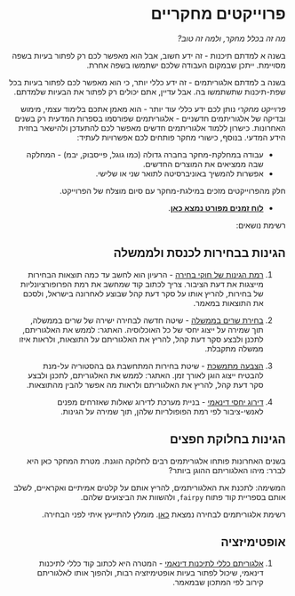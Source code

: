 <div dir='rtl' lang='he'>

# פרוייקטים מחקריים

*מה זה בכלל מחקר, ולמה זה טוב?*

בשנה א למדתם תיכנות - זה ידע חשוב, אבל הוא מאפשר לכם 
רק לפתור בעיות בשפה מסויימת. ייתכן שבמקום העבודה שלכם ישתמשו בשפה אחרת.

בשנה ב למדתם אלגוריתמים - זה ידע כללי יותר, כי הוא מאפשר לכם לפתור בעיות
בכל שפת-תיכנות שתשתמשו בה.
אבל עדיין, אתם יכולים רק לפתור את הבעיות שלמדתם.

*פרוייקט מחקרי* נותן לכם ידע כללי עוד יותר - 
הוא מאמן אתכם בלימוד עצמי, מימוש ובדיקה של אלגוריתמים חדשניים - 
אלגוריתמים שפורסמו בספרות המדעית רק בשנים האחרונות.
כישרון ללמוד אלגוריתמים חדשים מאפשר לכם להתעדכן ולהישאר בחזית הידע המדעי.
בנוסף, כישורי מחקר פותחים לכם אפשרויות לעתיד:

* עבודה במחלקת-מחקר בחברה גדולה (כמו גוגל, פייסבוק, יבמ) - המחלקה שבה ממציאים את המוצרים החדשים.
* אפשרות להמשיך באוניברסיטה לתואר שני או שלישי.

חלק מהפרוייקטים מזכים במילגת-מחקר עם סיום מוצלח של הפרוייקט.

* **[לוח זמנים מפורט נמצא כאן](timetable.md)**.

רשימת נושאים:


## הגינות בבחירות לכנסת ולממשלה

1. [רמת הגינות של חוקי בחירה](https://dl.acm.org/doi/abs/10.1145/3465456.3467641) - הרעיון הוא לחשב עד כמה תוצאות הבחירות מייצגות את דעת הציבור. צריך לכתוב קוד שמחשב את רמת הפרופורציונליות של בחירות, להריץ אותו על סקר דעת קהל שבוצע לאחרונה בישראל, ולסכם את התוצאות במאמר.

2. [בחירת שרים בממשלה](https://arxiv.org/abs/2009.09734) - שיטה חדשה לבחירה ישירה של שרים בממשלה, תוך שמירה על ייצוג יחסי של כל האוכלוסיה. האתגר: לממש את האלגוריתם, לתכנן ולבצע סקר דעת קהל, להריץ את האלגוריתם על התוצאות,  ולראות איזו ממשלה מתקבלת.

3. [הצבעה מתמשכת](https://ojs.aaai.org/index.php/AAAI/article/view/5584) - שיטת בחירות המתחשבת גם בהסטוריה על-מנת להבטיח ייצוג הוגן לאורך זמן. האתגר: לממש את האלגוריתם, לתכנן ולבצע סקר דעת קהל, להריץ את האלגוריתם ולראות מה אפשר להבין מהתוצאות.

4. [דירוג יחסי דינאמי](https://arxiv.org/abs/2105.08043) - בניית מערכת לדירוג שאלות שאזרחים מפנים לאנשי-ציבור לפי רמת הפופולריות שלהן, תוך שמירה על הגינות. 

## הגינות בחלוקת חפצים

בשנים האחרונות פותחו אלגוריתמים רבים לחלוקה הוגנת. מטרת המחקר כאן היא לברר:
מיהו האלגוריתם ההוגן ביותר?

המשימה: לתכנת את האלגוריתמים, להריץ אותם על קלטים אמיתיים ואקראיים, לשלב אותם בספריית קוד פתוח `fairpy`, 
ולהשוות את הביצועים שלהם.

רשימת אלגוריתמים לבחירה נמצאת 
[כאן](https://github.com/erelsgl/fairpy/blob/master/fairpy/items/README-future.md).
מומלץ להתייעץ איתי לפני הבחירה.


## אופטימיזציה

1. [אלגוריתם כללי לתיכנות דינאמי](https://pubsonline.informs.org/doi/abs/10.1287/ijoc.12.1.57.11901) - המטרה היא לכתוב קוד כללי לתיכנות דינאמי, שיכול לפתור בעיות אופטימיזציה רבות, ולהפוך אותו לאלגוריתם קירוב לפי המתכון שבמאמר. 


</div>